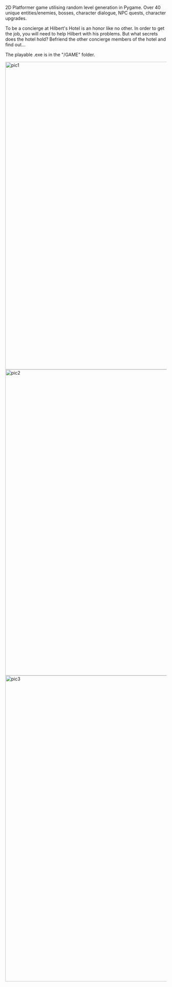 2D Platformer game utilising random level generation in Pygame. Over 40 unique entities/enemies, bosses, character dialogue, NPC quests, character upgrades.

To be a concierge at Hilbert's Hotel is an honor like no other. In order to get the job, you will need to help Hilbert with his problems. But what secrets does the hotel hold? Befriend the other concierge members of the hotel and find out...

The playable .exe is in the "/GAME" folder.


<img width="958" alt="pic1" src="https://github.com/user-attachments/assets/de3a71ad-ada1-4cf7-bc75-8bd91c41e81c">
<img width="953" alt="pic2" src="https://github.com/user-attachments/assets/944c95a0-485a-44ca-ad37-e5f1ef96b32f">
<img width="953" alt="pic3" src="https://github.com/user-attachments/assets/7fa02a2d-ce9d-4086-b450-13b02b170fe0">
